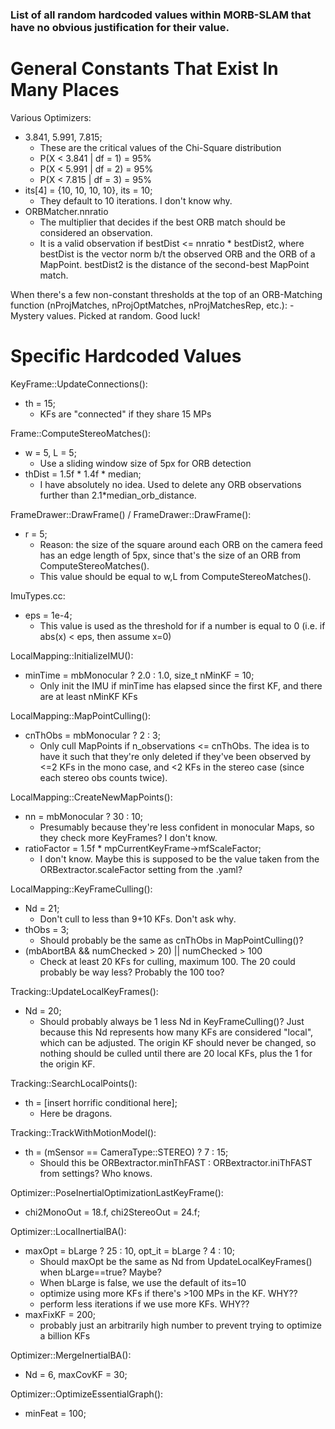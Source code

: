 ### List of all random hardcoded values within MORB-SLAM that have no obvious justification for their value.

# General Constants That Exist In Many Places
Various Optimizers:
- 3.841, 5.991, 7.815;
    - These are the critical values of the Chi-Square distribution
    - P(X < 3.841 | df = 1) = 95%
    - P(X < 5.991 | df = 2) = 95%
    - P(X < 7.815 | df = 3) = 95%
- its[4] = {10, 10, 10, 10}, its = 10;
    - They default to 10 iterations. I don't know why.
- ORBMatcher.nnratio
    - The multiplier that decides if the best ORB match should be considered an observation.
    - It is a valid observation if bestDist <= nnratio * bestDist2, where bestDist is the vector norm b/t the observed ORB and the ORB of a MapPoint. bestDist2 is the distance of the second-best MapPoint match.

When there's a few non-constant thresholds at the top of an ORB-Matching function (nProjMatches, nProjOptMatches, nProjMatchesRep, etc.):
    - Mystery values. Picked at random. Good luck!

# Specific Hardcoded Values
KeyFrame::UpdateConnections():
- th = 15;
    - KFs are "connected" if they share 15 MPs

Frame::ComputeStereoMatches():
- w = 5, L = 5;
    - Use a sliding window size of 5px for ORB detection
- thDist = 1.5f * 1.4f * median;
    - I have absolutely no idea. Used to delete any ORB observations further than 2.1*median_orb_distance.

FrameDrawer::DrawFrame() / FrameDrawer::DrawFrame():
- r = 5;
    - Reason: the size of the square around each ORB on the camera feed has an edge length of 5px, since that's the size of an ORB from ComputeStereoMatches().
    - This value should be equal to w,L from ComputeStereoMatches().

ImuTypes.cc:
- eps = 1e-4;
    - This value is used as the threshold for if a number is equal to 0 (i.e. if abs(x) < eps, then assume x=0)

LocalMapping::InitializeIMU():
- minTime = mbMonocular ? 2.0 : 1.0, size_t nMinKF = 10;
    - Only init the IMU if minTime has elapsed since the first KF, and there are at least nMinKF KFs

LocalMapping::MapPointCulling():
- cnThObs = mbMonocular ? 2 : 3;
    - Only cull MapPoints if n_observations <= cnThObs. The idea is to have it such that they're only deleted if they've been observed by <=2 KFs in the mono case, and <2 KFs in the stereo case (since each stereo obs counts twice).

LocalMapping::CreateNewMapPoints():
- nn = mbMonocular ? 30 : 10;
    - Presumably because they're less confident in monocular Maps, so they check more KeyFrames? I don't know.
- ratioFactor = 1.5f * mpCurrentKeyFrame->mfScaleFactor;
    - I don't know. Maybe this is supposed to be the value taken from the ORBextractor.scaleFactor setting from the .yaml?

LocalMapping::KeyFrameCulling():
- Nd = 21;
    - Don't cull to less than 9+10 KFs. Don't ask why.
- thObs = 3;
    - Should probably be the same as cnThObs in MapPointCulling()?
- (mbAbortBA && numChecked > 20) || numChecked > 100
    - Check at least 20 KFs for culling, maximum 100. The 20 could probably be way less? Probably the 100 too?

Tracking::UpdateLocalKeyFrames():
- Nd = 20;
    - Should probably always be 1 less Nd in KeyFrameCulling()? Just because this Nd represents how many KFs are considered "local", which can be adjusted. The origin KF should never be changed, so nothing should be culled until there are 20 local KFs, plus the 1 for the origin KF.

Tracking::SearchLocalPoints():
- th = [insert horrific conditional here];
    - Here be dragons.

Tracking::TrackWithMotionModel():
- th = (mSensor == CameraType::STEREO) ? 7 : 15;
    - Should this be ORBextractor.minThFAST : ORBextractor.iniThFAST from settings? Who knows.

Optimizer::PoseInertialOptimizationLastKeyFrame():
- chi2MonoOut = 18.f, chi2StereoOut = 24.f;

Optimizer::LocalInertialBA():
- maxOpt = bLarge ? 25 : 10, opt_it = bLarge ? 4 : 10;
    - Should maxOpt be the same as Nd from UpdateLocalKeyFrames() when bLarge==true? Maybe?
    - When bLarge is false, we use the default of its=10
    - optimize using more KFs if there's >100 MPs in the KF. WHY??
    - perform less iterations if we use more KFs. WHY??
- maxFixKF = 200;
    - probably just an arbitrarily high number to prevent trying to optimize a billion KFs

Optimizer::MergeInertialBA():
- Nd = 6, maxCovKF = 30; 

Optimizer::OptimizeEssentialGraph():
- minFeat = 100;